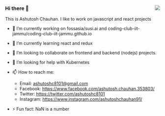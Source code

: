 ### Hi there 👋 <img align="right" src="https://komarev.com/ghpvc/?username=ashutoshc8101&color=brightgreen" />

This is Ashutosh Chauhan.
I like to work on javascript and react projects 


- 🔭 I’m currently working on fossasia/susi.ai and coding-club-iit-jammu/coding-club-iit-jammu.github.io
    
- 🌱 I’m currently learning react and redux
    
- 👯 I’m looking to collaborate on frontend and backend (nodejs) projects.

- 🤔 I’m looking for help with Kubernetes

- 📫 How to reach me: 
    - Email: ashutoshc8101@gmail.com
    - Facebook: https://www.facebook.com/ashutosh.chauhan.353803/
    - Twitter: https://twitter.com/ashutoshc8101
    - Instagram: https://www.instagram.com/ashutoshchauhan91/
    
- ⚡ Fun fact:
    NaN is a number
